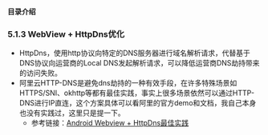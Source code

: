 #### 目录介绍



### 5.1.3 WebView + HttpDns优化
- HttpDns，使用http协议向特定的DNS服务器进行域名解析请求，代替基于DNS协议向运营商的Local DNS发起解析请求，可以降低运营商DNS劫持带来的访问失败。
- 阿里云HTTP-DNS是避免dns劫持的一种有效手段，在许多特殊场景如HTTPS/SNI、okhttp等都有最佳实践，事实上很多场景依然可以通过HTTP-DNS进行IP直连，这个方案具体可以看阿里的官方demo和文档，我自己本身也没有实践过，这里只是提一下。
    - 参考链接：[Android Webview + HttpDns最佳实践](https://help.aliyun.com/document_detail/60181.html?spm=5176.11065259.1996646101.searchclickresult.431f492dDakb73)

